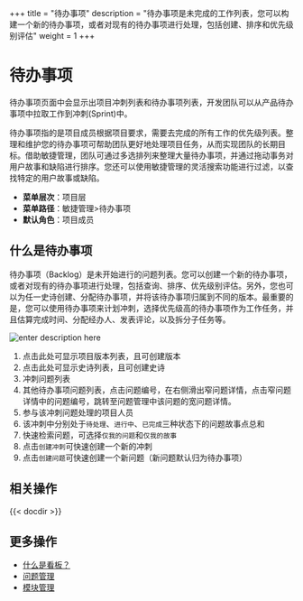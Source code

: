 ﻿+++
title = "待办事项"
description = "待办事项是未完成的工作列表，您可以构建一个新的待办事项，或者对现有的待办事项进行处理，包括创建、排序和优先级别评估"
weight = 1
+++

# 待办事项
   
待办事项页面中会显示出项目冲刺列表和待办事项列表，开发团队可以从产品待办事项中拉取工作到冲刺(Sprint)中。
   
待办事项指的是项目成员根据项目要求，需要去完成的所有工作的优先级列表。整理和维护您的待办事项可帮助团队更好地处理项目任务，从而实现团队的长期目标。借助敏捷管理，团队可通过多选排列来整理大量待办事项，并通过拖动事务对用户故事和缺陷进行排序。您还可以使用敏捷管理的灵活搜索功能进行过滤，以查找特定的用户故事或缺陷。

- **菜单层次**：项目层
- **菜单路径**：敏捷管理>待办事项
- **默认角色**：项目成员

## 什么是待办事项

待办事项（Backlog）是未开始进行的问题列表。您可以创建一个新的待办事项，或者对现有的待办事项进行处理，包括查询、排序、优先级别评估。另外，您也可以为任一史诗创建、分配待办事项，并将该待办事项归属到不同的版本。最重要的是，您可以使用待办事项来计划冲刺，选择优先级高的待办事项作为工作任务，并且估算完成时间、分配经办人、发表评论，以及拆分子任务等。

![enter description here](/docs/user-guide/agile/imge/image14.png "image14")

1. 点击此处可显示项目版本列表，且可创建版本
2. 点击此处可显示史诗列表，且可创建史诗
3. 冲刺问题列表
4. 其他待办事项问题列表，点击问题编号，在右侧滑出窄问题详情，点击窄问题详情中的问题编号，跳转至问题管理中该问题的宽问题详情。
5. 参与该冲刺问题处理的项目人员
6. 该冲刺中分别处于`待处理`、`进行中`、`已完成`三种状态下的问题故事点总和
7. 快速检索问题，可选择`仅我的问题`和`仅我的故事`
8. 点击`创建冲刺`可快速创建一个新的冲刺
9. 点击`创建问题`可快速创建一个新问题（新问题默认归为待办事项）

## 相关操作

{{< docdir >}}

## 更多操作
- [什么是看板？](../sprint#什么是看板)
- [问题管理](../issue)
- [模块管理](../component)



